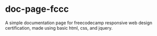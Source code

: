 # doc-page-fccc
A simple documentation page for freecodecamp responsive web design certification, made using basic html, css, and jquery.
